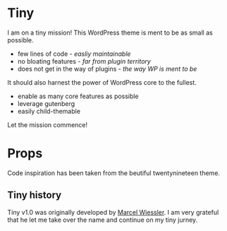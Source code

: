 # Tiny

I am on a tiny mission! This WordPress theme is ment to be as small as possible.

* few lines of code - _easliy maintainable_
* no bloating features - _far from plugin territory_
* does not get in the way of plugins - _the way WP is ment to be_


It should also harnest the power of WordPress core to the fullest.

* enable as many core features as possible
* leverage gutenberg
* easily child-themable

Let the mission commence!

# Props

Code inspiration has been taken from the beutiful twentynineteen theme.

## Tiny history

Tiny v1.0 was originally developed by [Marcel Wiessler](http://gaisterhand.de/). I am very grateful that he let me take over the name and continue on my tiny jurney.



